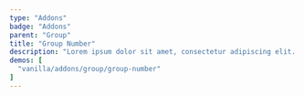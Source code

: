 ```yaml
---
type: "Addons"
badge: "Addons"
parent: "Group"
title: "Group Number"
description: "Lorem ipsum dolor sit amet, consectetur adipiscing elit. Nunc tempus laoreet leo sit amet iaculis."
demos: [
  "vanilla/addons/group/group-number"
]
---
```

